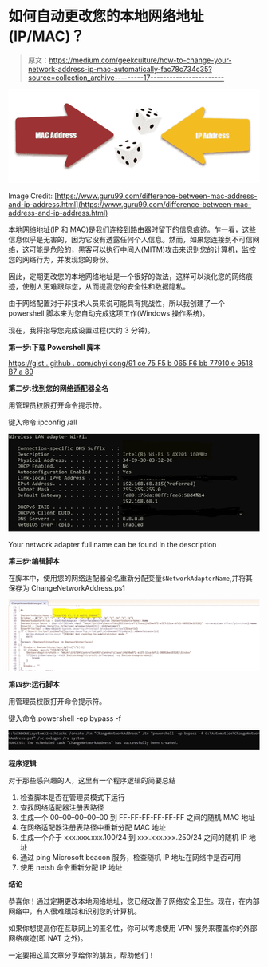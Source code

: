 # 如何自动更改您的本地网络地址(IP/MAC)？

> 原文：<https://medium.com/geekculture/how-to-change-your-network-address-ip-mac-automatically-fac78c734c35?source=collection_archive---------17----------------------->

![](img/4f07660be20d067185595a70afe2e21a.png)

Image Credit: [https://www.guru99.com/difference-between-mac-address-and-ip-address.html](https://www.guru99.com/difference-between-mac-address-and-ip-address.html)

本地网络地址(IP 和 MAC)是我们连接到路由器时留下的信息痕迹。乍一看，这些信息似乎是无害的，因为它没有透露任何个人信息。然而，如果您连接到不可信网络，这可能是危险的，黑客可以执行中间人(MITM)攻击来识别您的计算机，监控您的网络行为，并发现您的身份。

因此，定期更改您的本地网络地址是一个很好的做法，这样可以淡化您的网络痕迹，使别人更难跟踪您，从而提高您的安全性和数据隐私。

由于网络配置对于非技术人员来说可能具有挑战性，所以我创建了一个 powershell 脚本来为您自动完成这项工作(Windows 操作系统)。

现在，我将指导您完成设置过程(大约 3 分钟)。

**第一步:下载 Powershell 脚本**

[https://gist . github . com/ohyi cong/91 ce 75 F5 b 065 F6 bb 77910 e 9518 B7 a 89](https://gist.github.com/ohyicong/91ce75f5b065f6bbe77910e9518b7a89)

**第二步:找到您的网络适配器全名**

用管理员权限打开命令提示符。

键入命令:ipconfig /all

![](img/4ad4ba88d832c21e86d4db8a10ed0005.png)

Your network adapter full name can be found in the description

**第三步:编辑脚本**

在脚本中，使用您的网络适配器全名重新分配变量`$NetworkAdapterName`,并将其保存为 ChangeNetworkAddress.ps1

![](img/b2a13047983c2cdb3cc727905aee0fd1.png)

**第四步:运行脚本**

用管理员权限打开命令提示符。

键入命令:powershell -ep bypass -f 

![](img/1c7addb062441aba91c75293694dfe10.png)

**程序逻辑**

对于那些感兴趣的人，这里有一个程序逻辑的简要总结

1.  检查脚本是否在管理员模式下运行
2.  查找网络适配器注册表路径
3.  生成一个 00–00–00–00–00 到 FF-FF-FF-FF-FF-FF 之间的随机 MAC 地址
4.  在网络适配器注册表路径中重新分配 MAC 地址
5.  生成一个介于 xxx.xxx.xxx.100/24 到 xxx.xxx.xxx.250/24 之间的随机 IP 地址
6.  通过 ping Microsoft beacon 服务，检查随机 IP 地址在网络中是否可用
7.  使用 netsh 命令重新分配 IP 地址

**结论**

恭喜你！通过定期更改本地网络地址，您已经改善了网络安全卫生。现在，在内部网络中，有人很难跟踪和识别您的计算机。

如果你想提高你在互联网上的匿名性，你可以考虑使用 VPN 服务来覆盖你的外部网络痕迹(即 NAT 之外)。

一定要把这篇文章分享给你的朋友，帮助他们！